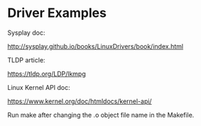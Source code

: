 # Driver Examples
Sysplay doc: 

http://sysplay.github.io/books/LinuxDrivers/book/index.html

TLDP article:

https://tldp.org/LDP/lkmpg

Linux Kernel API doc:

https://www.kernel.org/doc/htmldocs/kernel-api/

Run make after changing the <filename>.o object file name in the Makefile.
